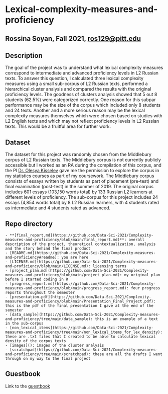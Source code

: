# Lexical-complexity-measures-and-proficiency
## Rossina Soyan, Fall 2021, ros129@pitt.edu
## Description
The goal of the project was to understand what lexical complexity measures correspond to intermediate and advanced proficiency levels in L2 Russian texts. To answer this question, I calculated three lexical complexity measures using a small sub-corpus of L2 Russian texts, performed a hierarchical cluster analysis and compared the results with the original proficiency levels. The goodness of clusters analysis showed that 5 out 8 students (62.5%) were categorized correctly. One reason for this subpar performance may be the size of the corpus which included only 8 students and 24 texts. Another and a more serious reason may be the lexical complexity measures themselves which were chosen based on studies with L2 English texts and which may not reflect proficiency levels in L2 Russian texts. This would be a fruitful area for further work.  
## Dataset
The dataset for this project was randomly chosen from the Middlebury corpus of L2 Russian texts. The Middlebury corpus is not currently publicly accessible but I worked as an RA during the compilation of this corpus, and the PI [Dr. Olesya Kisselev](https://utsa.academia.edu/OlesyaKisselev) gave me the permission to explore the corpus in my statistics courses as part of my coursework. The Middlebury corpus consists of essays written by students as part of placement (pre-test) and final examination (post-test) in the summer of 2019. The original corpus includes 601 essays (103,150 words total) by 133 Russian L2 learners at different levels of proficiency. The sub-corpus for this project includes 24 essays (4,854 words total) by 8 L2 Russian learners, with 4 students rated as intermediate and 4 students rated as advanced.
## Repo directory
	- **[final_report.md](https://github.com/Data-Sci-2021/Complexity-measures-and-proficiency/blob/main/final_report.md)**: overall description of the project, theoretical contextualization, analysis and the story behind the final product
	- [README.md](https://github.com/Data-Sci-2021/Complexity-measures-and-proficiency#readme): you are here
	- [LICENSE.md](https://github.com/Data-Sci-2021/Complexity-measures-and-proficiency/blob/main/LICENSE.md): licensing terms
	- [project_plan.md](https://github.com/Data-Sci-2021/Complexity-measures-and-proficiency/blob/main/project_plan.md): my original plan before I started coding in R
	- [progress_report.md](https://github.com/Data-Sci-2021/Complexity-measures-and-proficiency/blob/main/progress_report.md): four progress reports throughout the semester
	- [presentation.pdf](https://github.com/Data-Sci-2021/Complexity-measures-and-proficiency/blob/main/Presentation_Final_Project.pdf): this is the pdf of the final presentation I gave at the end of the semester
	- [data_sample](https://github.com/Data-Sci-2021/Complexity-measures-and-proficiency/tree/main/data_sample): this is an example of a text in the sub-corpus
	- [non_lexical_items](https://github.com/Data-Sci-2021/Complexity-measures-and-proficiency/tree/main/non_lexical_items_for_lex_density): these are .txt files that I created to be able to calculate lexical density of the corpus texts
	- [images](): images of the cluster analysis
	- [scratchpad](https://github.com/Data-Sci-2021/Complexity-measures-and-proficiency/tree/main/scratchpad): these are all the drafts I went through on my way to the final project
## Guestbook	
Link to the [guestbook](https://github.com/Data-Sci-2021/Class-Lounge/blob/main/guestbooks/guestbook_Rossina.md)
